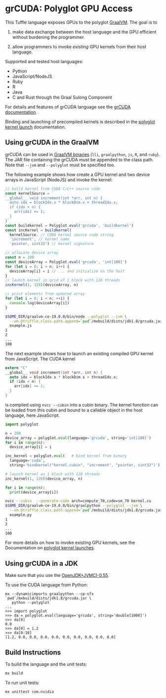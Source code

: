 # grCUDA: Polyglot GPU Access

This Tuffle language exposes GPUs to the polyglot [GraalVM](http://www.graalvm.org). The goal is to

1) make data exchange between the host language and the GPU efficient without burdening the programmer.

2) allow programmers to invoke _existing_ GPU kernels from their host language.

Supported and tested host languages:

- Python
- JavaScript/NodeJS
- Ruby
- R
- Java
- C and Rust through the Graal Sulong Component

For details and features of grCUDA language see
the [grCUDA documentation](docs/language.md).

Binding and launching of precompiled kernels is described in the
[polyglot kernel launch](docs/launchkernel.md) documentation.

## Using grCUDA in the GraalVM

grCUDA can be used in [GraalVM binaries](https://www.graalvm.org/downloads/)
(`lli`, `graalpython`, `js`, `R`, and `ruby`). The JAR file containing the
grCUDA must be appended to the class path. Note that `--jvm` and
`--polyglot` must be specified too.

The following example shows how create a GPU kernel and two device arrays
in JavaScript (NodeJS) and invoke the kernel:

```JavaScript
// build kernel from CUDA C/C++ source code
const kernelSource = `
__global__ void increment(int *arr, int n) {
  auto idx = blockIdx.x * blockDim.x + threadIdx.x;
  if (idx < n) {
    arr[idx] += 1;
  }
}`
const buildkernel = Polyglot.eval('grcuda', 'buildkernel')
const incKernel = buildkernel(
  kernelSource, // CUDA kernel source code string
  'increment', // kernel name
  'pointer, sint32') // kernel signature

// allocate device array
const n = 100
const deviceArray = Polyglot.eval('grcuda', 'int[100]')
for (let i = 0; i < n; i++) {
  deviceArray[i] = i // ... and initialize on the host
}
// launch kernel in grid of 1 block with 128 threads
incKernel(1, 128)(deviceArray, n)

// print elements from updated array
for (let i = 0; i < n; ++i) {
  console.log(deviceArray[i])
}
```

```bash
$SOME_DIR/graalvm-ce-19.0.0/bin/node --polyglot --jvm \
  --vm.Dtruffle.class.path.append=`pwd`/mxbuild/dists/jdk1.8/grcuda.jar \
  example.js
1
2
...
100
```

The next example shows how to launch an existing compiled GPU kernel from JavaScript.
The CUDA kernel

```C
extern "C"
__global__ void increment(int *arr, int n) {
  auto idx = blockIdx.x * blockDim.x + threadIdx.x;
  if (idx < n) {
    arr[idx] += 1;
  }
}
```

is compiled using `nvcc --cubin` into a cubin binary. The kernel function can be loaded from this cubin and bound to a callable object in the host language, here JavaScript.

```Python
import polyglot

n = 100
device_array = polyglot.eval(language='grcuda', string='int[100]')
for i in range(n):
  device_array[i] = i

inc_kernel = polyglot.eval(   # bind kernel from binary
  language='cuda',
  string='bindkernel("kernel.cubin", "increment", "pointer, sint32")')

# launch kernel as 1 block with 128 threads
inc_kernel(1, 128)(device_array, n)

for i in range(n):
  print(device_array[i])
```

```bash
nvcc --cubin  --generate-code arch=compute_70,code=sm_70 kernel.cu
$SOME_DIR/graalvm-ce-19.0.0/bin/graalpython --polyglot --jvm \
  --vm.Dtruffle.class.path.append=`pwd`/mxbuild/dists/jdk1.8/grcuda.jar \
  example.py
1
2
...
100
```

For more details on how to invoke existing GPU kernels, see the
Documentation on [polyglot kernel launches](docs/launchkernel.md).

## Using grCUDA in a JDK

Make sure that you use the [OpenJDK+JVMCI-0.55](https://github.com/graalvm/openjdk8-jvmci-builder/releases/tag/jvmci-0.55).

To use the CUDA language from Python:

```text
mx --dynamicimports graalpython --cp-sfx `pwd`/mxbuild/dists/jdk1.8/grcuda.jar \
   python --polyglot
...
>>> import polyglot
>>> da = polyglot.eval(language='grcuda', string='double[1000]')
>>> da[0]
0.0
>>> da[0] = 1.2
>>> da[0:10]
[1.2, 0.0, 0.0, 0.0, 0.0, 0.0, 0.0, 0.0, 0.0, 0.0]
```

## Build Instructions

To build the language and the unit tests:

```bash
mx build
```

To run unit tests:

```bash
mx unittest com.nvidia
```
